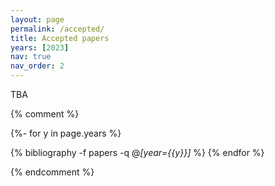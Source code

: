 ```yaml
---
layout: page
permalink: /accepted/
title: Accepted papers
years: [2023]
nav: true
nav_order: 2
---
```

<!-- _pages/publications.md -->


<div class="publications">



TBA

{% comment %}

{%- for y in page.years %}

<!--h2 class="year">{{y}}</h2-->

  {% bibliography -f papers -q @*[year={{y}}]* %}
{% endfor %}

{% endcomment %}

</div>
